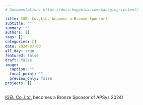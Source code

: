 ```yaml
---
# Documentation: https://docs.hugoblox.com/managing-content/

title: IGEL Co.,Ltd. becomes a Bronze Sponsor!
subtitle: ""
summary: ""
authors: []
tags: []
categories: []
date: 2024-07-03
all_day: true
featured: false
draft: false
image:
  caption: ""
  focal_point: ""
  preview_only: false
projects: []
---
```

[IGEL Co.,Ltd.](https://www.igel.co.jp/en/) becomes a Bronze Sponsor of APSys 2024!
